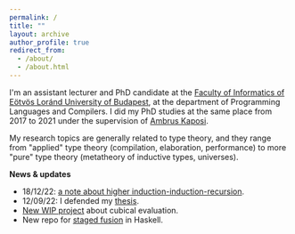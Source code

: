 ```yaml
---
permalink: /
title: ""
layout: archive
author_profile: true
redirect_from:
  - /about/
  - /about.html
---
```


I'm an assistant lecturer and PhD candidate at the [Faculty of Informatics of
Eötvös Loránd University of Budapest](https://www.inf.elte.hu/en/), at the
department of Programming Languages and Compilers. I did my PhD studies at the
same place from 2017 to 2021 under the supervision of [Ambrus
Kaposi](https://akaposi.github.io/).

My research topics are generally related to type theory, and they range from
"applied" type theory (compilation, elaboration, performance) to more "pure"
type theory (metatheory of inductive types, universes).

**News & updates**

- 18/12/22: [a note about higher induction-induction-recursion](https://gist.github.com/AndrasKovacs/16ce01ad516b3f757ff5d88276f1c515).
- 12/09/22: I defended my [thesis](pdfs/phdthesis_compact.pdf).
- [New WIP project](https://github.com/AndrasKovacs/cubeval) about cubical evaluation.
- New repo for [staged fusion](https://github.com/AndrasKovacs/staged-fusion) in Haskell.
